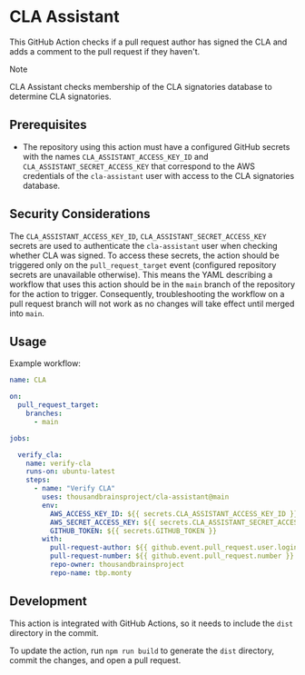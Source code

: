 # CLA Assistant

This GitHub Action checks if a pull request author has signed the CLA and adds a comment to the pull request if they haven't.

> [!NOTE]
> CLA Assistant checks membership of the CLA signatories database to determine CLA signatories.

## Prerequisites

- The repository using this action must have a configured GitHub secrets with the names `CLA_ASSISTANT_ACCESS_KEY_ID` and `CLA_ASSISTANT_SECRET_ACCESS_KEY` that correspond to the AWS credentials of the `cla-assistant` user with access to the CLA signatories database.

## Security Considerations

The `CLA_ASSISTANT_ACCESS_KEY_ID`, `CLA_ASSISTANT_SECRET_ACCESS_KEY` secrets are used to authenticate the `cla-assistant` user when checking whether CLA was signed. To access these secrets, the action should be triggered only on the `pull_request_target` event (configured repository secrets are unavailable otherwise). This means the YAML describing a workflow that uses this action should be in the `main` branch of the repository for the action to trigger. Consequently, troubleshooting the workflow on a pull request branch will not work as no changes will take effect until merged into `main`.

## Usage

Example workflow:

```yaml
name: CLA

on:
  pull_request_target:
    branches:
      - main

jobs:

  verify_cla:
    name: verify-cla
    runs-on: ubuntu-latest
    steps:
      - name: "Verify CLA"
        uses: thousandbrainsproject/cla-assistant@main
        env:
          AWS_ACCESS_KEY_ID: ${{ secrets.CLA_ASSISTANT_ACCESS_KEY_ID }}
          AWS_SECRET_ACCESS_KEY: ${{ secrets.CLA_ASSISTANT_SECRET_ACCESS_KEY }}
          GITHUB_TOKEN: ${{ secrets.GITHUB_TOKEN }}
        with:
          pull-request-author: ${{ github.event.pull_request.user.login }}
          pull-request-number: ${{ github.event.pull_request.number }}
          repo-owner: thousandbrainsproject
          repo-name: tbp.monty
```

## Development

This action is integrated with GitHub Actions, so it needs to include the `dist` directory in the commit.

To update the action, run `npm run build` to generate the `dist` directory, commit the changes, and open a pull request.
